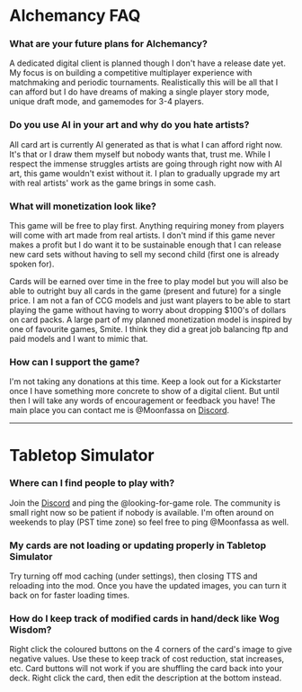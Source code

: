# Alchemancy FAQ
### What are your future plans for Alchemancy?
A dedicated digital client is planned though I don't have a release date yet. My focus is on building a competitive multiplayer experience with matchmaking and periodic tournaments. Realistically this will be all that I can afford but I do have dreams of making a single player story mode, unique draft mode, and gamemodes for 3-4 players.

### Do you use AI in your art and why do you hate artists?
All card art is currently AI generated as that is what I can afford right now. It's that or I draw them myself but nobody wants that, trust me. While I respect the immense struggles artists are going through right now with AI art, this game wouldn't exist without it. I plan to gradually upgrade my art with real artists' work as the game brings in some cash. 

### What will monetization look like?
This game will be free to play first. Anything requiring money from players will come with art made from real artists. I don't mind if this game never makes a profit but I do want it to be sustainable enough that I can release new card sets without having to sell my second child (first one is already spoken for). 

Cards will be earned over time in the free to play model but you will also be able to outright buy all cards in the game (present and future) for a single price. I am not a fan of CCG models and just want players to be able to start playing the game without having to worry about dropping $100's of dollars on card packs. A large part of my planned monetization model is inspired by one of favourite games, Smite. I think they did a great job balancing ftp and paid models and I want to mimic that.

### How can I support the game?
I'm not taking any donations at this time. Keep a look out for a Kickstarter once I have something more concrete to show of a digital client. But until then I will take any words of encouragement or feedback you have! The main place you can contact me is @Moonfassa on [Discord](https://discord.com/invite/HWGFe7tPyZ).  

___

# Tabletop Simulator
### Where can I find people to play with?
Join the [Discord](https://discord.com/invite/HWGFe7tPyZ) and ping the @looking-for-game role. The community is small right now so be patient if nobody is available. I'm often around on weekends to play (PST time zone) so feel free to ping @Moonfassa as well.

### My cards are not loading or updating properly in Tabletop Simulator
Try turning off mod caching (under settings), then closing TTS and reloading into the mod. Once you have the updated images, you can turn it back on for faster loading times.

### How do I keep track of modified cards in hand/deck like Wog Wisdom?
Right click the coloured buttons on the 4 corners of the card's image to give negative values. Use these to keep track of cost reduction, stat increases, etc. Card buttons will not work if you are shuffling the card back into your deck. Right click the card, then edit the description at the bottom instead.
